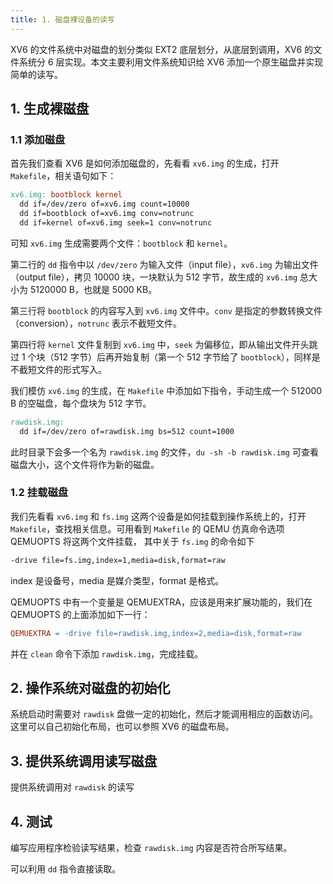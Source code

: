 ```yaml
---
title: 1. 磁盘裸设备的读写
---
```


XV6 的文件系统中对磁盘的划分类似 EXT2 底层划分，从底层到调用，XV6 的文件系统分 6 层实现。本文主要利用文件系统知识给 XV6 添加一个原生磁盘并实现简单的读写。

## 1. 生成裸磁盘

### 1.1 添加磁盘

首先我们查看 XV6 是如何添加磁盘的，先看看 `xv6.img` 的生成，打开 `Makefile`，相关语句如下：

```makefile
xv6.img: bootblock kernel
  dd if=/dev/zero of=xv6.img count=10000
  dd if=bootblock of=xv6.img conv=notrunc
  dd if=kernel of=xv6.img seek=1 conv=notrunc
```

可知 `xv6.img` 生成需要两个文件：`bootblock` 和 `kernel`。

第二行的 `dd` 指令中以 `/dev/zero` 为输入文件（input file），`xv6.img` 为输出文件（output file），拷贝 10000 块，一块默认为 512 字节，故生成的 `xv6.img` 总大小为 5120000 B，也就是 5000 KB。

第三行将 `bootblock` 的内容写入到 `xv6.img` 文件中。`conv` 是指定的参数转换文件（conversion），`notrunc` 表示不截短文件。

第四行将 `kernel` 文件复制到 `xv6.img` 中，`seek` 为偏移位，即从输出文件开头跳过 1 个块（512 字节）后再开始复制（第一个 512 字节给了 `bootblock`），同样是不截短文件的形式写入。

我们模仿 `xv6.img` 的生成，在 `Makefile` 中添加如下指令，手动生成一个 512000 B 的空磁盘，每个盘块为 512 字节。

```makefile
rawdisk.img:
  dd if=/dev/zero of=rawdisk.img bs=512 count=1000
```

此时目录下会多一个名为 `rawdisk.img` 的文件，`du -sh -b rawdisk.img` 可查看磁盘大小，这个文件将作为新的磁盘。

### 1.2 挂载磁盘

我们先看看 `xv6.img` 和 `fs.img` 这两个设备是如何挂载到操作系统上的，打开 `Makefile`，查找相关信息。可用看到 `Makefile` 的 QEMU 仿真命令选项 QEMUOPTS 将这两个文件挂载， 其中关于 `fs.img` 的命令如下

```bash
-drive file=fs.img,index=1,media=disk,format=raw
```

index 是设备号，media 是媒介类型，format 是格式。

QEMUOPTS 中有一个变量是 QEMUEXTRA，应该是用来扩展功能的，我们在 QEMUOPTS 的上面添加如下一行：

```makefile
QEMUEXTRA = -drive file=rawdisk.img,index=2,media=disk,format=raw
```

并在 `clean` 命令下添加 `rawdisk.img`，完成挂载。

## 2. 操作系统对磁盘的初始化

系统启动时需要对 `rawdisk` 盘做一定的初始化，然后才能调用相应的函数访问。这里可以自己初始化布局，也可以参照 XV6 的磁盘布局。

## 3. 提供系统调用读写磁盘

提供系统调用对 `rawdisk` 的读写

## 4. 测试

编写应用程序检验读写结果，检查 `rawdisk.img` 内容是否符合所写结果。

可以利用 `dd` 指令直接读取。